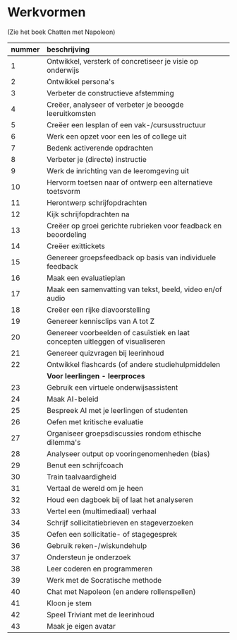 # Werkvormen

(Zie het boek Chatten met Napoleon)

| nummer | beschrijving |
| :---   | :---         |
| 1 | Ontwikkel, versterk of concretiseer je visie op onderwijs |
| 2 | Ontwikkel persona's |
| 3 | Verbeter de constructieve afstemming |
| 4 | Creëer, analyseer of verbeter je beoogde leeruitkomsten |
| 5 | Creëer een lesplan of een vak-/cursusstructuur |
| 6 | Werk een opzet voor een les of college uit |
| 7 | Bedenk activerende opdrachten |
| 8 | Verbeter je (directe) instructie |
| 9 | Werk de inrichting van de leeromgeving uit |
| 10 | Hervorm toetsen naar of ontwerp een alternatieve toetsvorm |
| 11 | Herontwerp schrijfopdrachten |
| 12 | Kijk schrijfopdrachten na |
| 13 | Creëer op groei gerichte rubrieken voor feadback en beoordeling |
| 14 | Creëer exittickets |
| 15 | Genereer groepsfeedback op basis van individuele feedback |
| 16 | Maak een evaluatieplan |
| 17 | Maak een samenvatting van tekst, beeld, video en/of audio |
| 18 | Creëer een rijke diavoorstelling |
| 19 | Genereer kennisclips van A tot Z |
| 20 | Genereer voorbeelden of casuïstiek en laat concepten uitleggen of visualiseren |
| 21 | Genereer quizvragen bij leerinhoud |
| 22 | Ontwikkel flashcards (of andere studiehulpmiddelen |
|    | **Voor leerlingen - leerproces** |
| 23 | Gebruik een virtuele onderwijsassistent |
| 24 | Maak AI-beleid |
| 25 | Bespreek AI met je leerlingen of studenten |
| 26 | Oefen met kritische evaluatie |
| 27 | Organiseer groepsdiscussies rondom ethische dilemma's |
| 28 | Analyseer output op vooringenomenheden (bias) |
| 29 | Benut een schrijfcoach |
| 30 | Train taalvaardigheid |
| 31 | Vertaal de wereld om je heen |
| 32 | Houd een dagboek bij of laat het analyseren |
| 33 | Vertel een (multimediaal) verhaal |
| 34 | Schrijf sollicitatiebrieven en stageverzoeken |
| 35 | Oefen een sollicitatie- of stagegesprek |
| 36 | Gebruik reken-/wiskundehulp |
| 37 | Ondersteun je onderzoek |
| 38 | Leer coderen en programmeren |
| 39 | Werk met de Socratische methode |
| 40 | Chat met Napoleon (en andere rollenspellen) |
| 41 | Kloon je stem |
| 42 | Speel Triviant met de leerinhoud |
| 43 | Maak je eigen avatar |